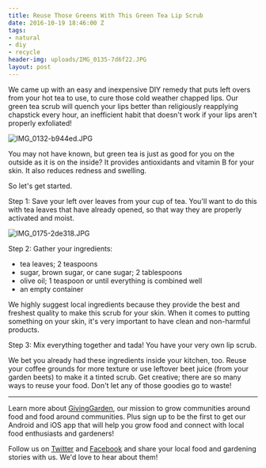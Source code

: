 ```yaml
---
title: Reuse Those Greens With This Green Tea Lip Scrub
date: 2016-10-19 18:46:00 Z
tags:
- natural
- diy
- recycle
header-img: uploads/IMG_0135-7d6f22.JPG
layout: post
---
```


We came up with an easy and inexpensive DIY remedy that puts left overs from your hot tea to use, to cure those cold weather chapped lips. Our green tea scrub will quench your lips better than religiously reapplying chapstick every hour, an inefficient habit that doesn't work if your lips aren't properly exfoliated!

![IMG_0132-b944ed.JPG](/uploads/IMG_0132-b944ed.JPG)

You may not have known, but green tea is just as good for you on the outside as it is on the inside? It provides antioxidants and vitamin B for your skin. It also reduces redness and swelling. 

So let's get started. 

Step 1: Save your left over leaves from your cup of tea. You'll want to do this with tea leaves that have already opened, so that way they are properly activated and moist.

![IMG_0175-2de318.JPG](/uploads/IMG_0175-2de318.JPG)

Step 2: Gather your ingredients:
- tea leaves; 2 teaspoons
- sugar, brown sugar, or cane sugar; 2 tablespoons
- olive oil; 1 teaspoon or until everything is combined well
- an empty container

We highly suggest local ingredients because they provide the best and freshest quality to make this scrub for your skin. When it comes to putting something on your skin, it's very important to have clean and non-harmful products.

Step 3: Mix everything together and tada! You have your very own lip scrub. 

We bet you already had these ingredients inside your kitchen, too. Reuse your coffee grounds for more texture or use leftover beet juice (from your garden beets) to make it a tinted scrub. Get creative; there are so many ways to reuse your food. Don't let any of those goodies go to waste!

--------------------------------------------------

Learn more about [GivingGarden](http://givinggarden.io), our mission to grow communities around food and food around communities. Plus sign up to be the first to get our Android and iOS app that will help you grow food and connect with local food enthusiasts and gardeners!

Follow us on [Twitter](https://twitter.com/GivingGardenIO) and [Facebook](https://www.facebook.com/givinggardenIO/) and share your local food and gardening stories with us. We'd love to hear about them!